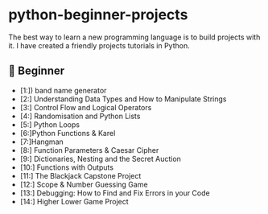 # python-beginner-projects
The best way to learn a new programming language is to build projects with it.  I have created a friendly projects tutorials in Python.
## 🔰 Beginner 
- [1:]) band name generator
- [2:] Understanding Data Types and How to Manipulate Strings
- [3:] Control Flow and Logical Operators
- [4:] Randomisation and Python Lists
- [5:] Python Loops
- [6:]Python Functions & Karel
- [7:]Hangman
- [8:] Function Parameters & Caesar Cipher
- [9:] Dictionaries, Nesting and the Secret Auction
- [10:] Functions with Outputs
- [11:] The Blackjack Capstone Project
- [12:] Scope & Number Guessing Game
- [13:] Debugging: How to Find and Fix Errors in your Code
- [14:] Higher Lower Game Project   

